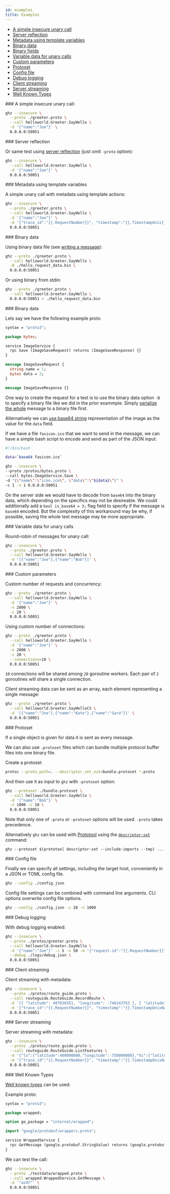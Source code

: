 ```yaml
---
id: examples
title: Examples
---
```


- [A simple insecure unary call](#simple-unary)
- [Server reflection](#server-reflection)
- [Metadata using template variables](#metadata-template)
- [Binary data](#binary-data)
- [Binary fields](#binary-fields)
- [Variable data for unary calls](#variable-data)
- [Custom parameters](#custom-parameters)
- [Protoset](#protoset)
- [Config file](#config)
- [Debug logging](#debug)
- [Client streaming](#client-stream)
- [Server streaming](#server-stream)
- [Well Known Types](#wkt)


<a name="simple-unary">
### A simple insecure unary call:

```sh
ghz --insecure \
  --proto ./greeter.proto \
  --call helloworld.Greeter.SayHello \
  -d '{"name":"Joe"}' \
  0.0.0.0:50051
```

<a name="server-reflection">
### Server reflection

Or same test using [server reflection](https://github.com/grpc/grpc/blob/master/doc/server-reflection.md) (just omit `-proto` option):

```sh
ghz --insecure \
  --call helloworld.Greeter.SayHello \
  -d '{"name":"Joe"}' \
  0.0.0.0:50051
```

<a name="metadata-template">
### Metadata using template variables

A simple unary call with metadata using template actions:

```sh
ghz --insecure \
  --proto ./greeter.proto \
  --call helloworld.Greeter.SayHello \
  -d '{"name":"Joe"}' \
  -m '{"trace_id":"{{.RequestNumber}}", "timestamp":"{{.TimestampUnix}}"}' \
  0.0.0.0:50051
```

<a name="binary-data">
### Binary data

Using binary data file (see [writing a message](https://developers.google.com/protocol-buffers/docs/gotutorial#writing_a_message)):

```sh
ghz --proto ./greeter.proto \
  --call helloworld.Greeter.SayHello \
  -B ./hello_request_data.bin \
  0.0.0.0:50051
```

Or using binary from stdin:

```sh
ghz --proto ./greeter.proto \
  --call helloworld.Greeter.SayHello \
  0.0.0.0:50051 < ./hello_request_data.bin
```

<a name="binary-fields">
### Binary data

Lets say we have the following example proto

```proto
syntax = "proto3";

package bytes;

service ImageService {
  rpc Save (ImageSaveRequest) returns (ImageSaveResponse) {}
}

message ImageSaveRequest {
  string name = 1;
  bytes data = 2;
}

message ImageSaveResponse {}
```

One way to create the request for a test is to use the binary data option `-B` to specify a binary file like we did in the prior exammple. Simply [serialize the whole](https://developers.google.com/protocol-buffers/docs/gotutorial#writing_a_message) message to a binary file first.

Alternatively we can [use base64 string](https://developers.google.com/protocol-buffers/docs/proto3#json) representation of the image as the value for the `data` field.

If we have a file `favicon.ico` that we want to send in the message, we can have a simple bash script to encode and send as part of the JSON input:

```sh
#!/bin/bash

data=`base64 favicon.ico`

ghz --insecure \
--proto /protos/bytes.proto \
--call bytes.ImageService.Save \
-d "{\"name\":\"icon.ico\", \"data\":\"${data}\"}" \
-c 1 -n 1 0.0.0.0:50051
```

On the server side we would have to decode from `base64` into the binary data, which depending on the specifics may not be desireable. We could additionally add a `bool is_base64 = 3;` flag field to specify if the message is `base64` encoded. But the complexity of this workaround may be why, if possible, saving the whole test message may be more appropriate. 

<a name="variable-data">
### Variable data for unary calls

Round-robin of messages for unary call:

```sh
ghz --insecure \
  --proto ./greeter.proto \
  --call helloworld.Greeter.SayHello \
  -d '[{"name":"Joe"},{"name":"Bob"}]' \
  0.0.0.0:50051
```

<a name="custom-parameters">
### Custom parameters

Custom number of requests and concurrency:

```sh
ghz --proto ./greeter.proto \
  --call helloworld.Greeter.SayHello \
  -d '{"name":"Joe"}' \
  -n 2000 \
  -c 20 \
  0.0.0.0:50051
```

Using custom number of connections:

```sh
ghz --proto ./greeter.proto \
  --call helloworld.Greeter.SayHello \
  -d '{"name":"Joe"}' \
  -n 2000 \
  -c 20 \
  --connections=10 \
  0.0.0.0:50051
```

`10` connections will be shared among `20` goroutine workers. Each pair of `2` goroutines will share a single connection.

Client streaming data can be sent as an array, each element representing a single message:

```sh
ghz --proto ./greeter.proto \
  --call helloworld.Greeter.SayHelloCS \
  -d '[{"name":"Joe"},{"name":"Kate"},{"name":"Sara"}]' \
  0.0.0.0:50051
```

<a name="protoset">
### Protoset

If a single object is given for data it is sent as every message.

We can also use `.protoset` files which can bundle multiple protocol buffer files into one binary file.

Create a protoset

```sh
protoc --proto_path=. --descriptor_set_out=bundle.protoset *.proto
```

And then use it as input to `ghz` with `-protoset` option:

```sh
ghz --protoset ./bundle.protoset \
  --call helloworld.Greeter.SayHello \
  -d '{"name":"Bob"}' \
  -n 1000 -c 10 \
  0.0.0.0:50051
```

Note that only one of `-proto` or `-protoset` options will be used. `-proto` takes precedence.

Alternatively `ghz` can be used with [Prototool](https://github.com/uber/prototool) using the [`descriptor-set`](https://github.com/uber/prototool/tree/dev/docs#prototool-descriptor-set) command:

```
ghz --protoset $(prototool descriptor-set --include-imports --tmp) ...
```

<a name="config">
### Config file

Finally we can specify all settings, including the target host, conveniently in a JSON or TOML config file.

```sh
ghz --config ./config.json
```

Config file settings can be combined with command line arguments. CLI options overwrite config file options.

```sh
ghz --config ./config.json -c 20 -n 1000
```

<a name="debug">
### Debug logging

With debug logging enabled:

```sh
ghz --insecure \
  --proto ./protos/greeter.proto \
  --call helloworld.Greeter.SayHello \
  -d '{"name":"Joe"}' -c 5 -n 50 -m '{"request-id":"{{.RequestNumber}}", "timestamp":"{{.TimestampUnix}}"}' \
  --debug ./logs/debug.json \
  0.0.0.0:50051
```

<a name="client-stream">
### Client streaming

Client streaming with metadata:

```sh
ghz --insecure \
  --proto ./protos/route_guide.proto \
  --call routeguide.RouteGuide.RecordRoute \
  -d '[{ "latitude": 407838351, "longitude": -746143763 }, { "latitude": 419999544, "longitude": -740371136 }, { "latitude": 419611318, "longitude": -746524769 }, { "latitude": 412144655, "longitude": -743949739 }]' \
  -m '{"trace_id":"{{.RequestNumber}}", "timestamp":"{{.TimestampUnixNano}}"}' \
  0.0.0.0:50051
```

<a name="server-stream">
### Server streaming

Server streaming with metadata:

```sh
ghz --insecure \
  --proto ./protos/route_guide.proto \
  --call routeguide.RouteGuide.ListFeatures \
  -d '{"lo":{"latitude":400000000,"longitude":-750000000},"hi":{"latitude":420000000,"longitude":-730000000}}' \
  -m '{"trace_id":"{{.RequestNumber}}", "timestamp":"{{.TimestampUnixNano}}"}' \
  0.0.0.0:50051
```

<a name="wkt">
### Well Known Types

[Well known types](https://developers.google.com/protocol-buffers/docs/reference/google.protobuf) can be used:

Example proto:

```proto
syntax = "proto3";

package wrapped;

option go_package = "internal/wrapped";

import "google/protobuf/wrappers.proto";

service WrappedService {
  rpc GetMessage (google.protobuf.StringValue) returns (google.protobuf.StringValue);
}
```

We can test the call:

```sh
ghz --insecure \
  --proto ./testdata/wrapped.proto \
  --call wrapped.WrappedService.GetMessage \
  -d '"asdf"' \
  0.0.0.0:50051
```
